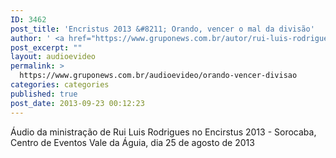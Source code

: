 ```yaml
---
ID: 3462
post_title: 'Encristus 2013 &#8211; Orando, vencer o mal da divisão'
author: ' <a href="https://www.gruponews.com.br/autor/rui-luis-rodrigues" rel="tag">Rui Luis Rodrigues</a>'
post_excerpt: ""
layout: audioevideo
permalink: >
  https://www.gruponews.com.br/audioevideo/orando-vencer-divisao
categories: categories
published: true
post_date: 2013-09-23 00:12:23
---
```

Áudio da ministração de Rui Luis Rodrigues no Encirstus 2013 - Sorocaba, Centro de Eventos Vale da Águia, dia 25 de agosto de 2013
